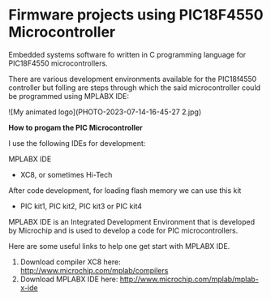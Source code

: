 Firmware projects using PIC18F4550 Microcontroller
==================================================

Embedded systems software fo written in C programming language for PIC18F4550 microcontrollers.

There are various development environments available for the PIC18f4550 controller but folling are steps through which the said microcontroller could be programmed using MPLABX IDE:

![My animated logo](PHOTO-2023-07-14-16-45-27 2.jpg)

**How to progam the PIC Microcontroller**

I use the following IDEs for development:

MPLABX IDE

  - XC8, or sometimes Hi-Tech

After code development, for loading flash memory we can use this kit

  - PIC kit1, PIC kit2, PIC kit3 or PIC kit4

MPLABX IDE is an Integrated Development Environment that is developed by Microchip and is used to develop a code for PIC microcontrollers.

Here are some useful links to help one get start with MPLABX IDE.

  1. Download compiler XC8 here: http://www.microchip.com/mplab/compilers
  2. Download MPLABX IDE here: http://www.microchip.com/mplab/mplab-x-ide

